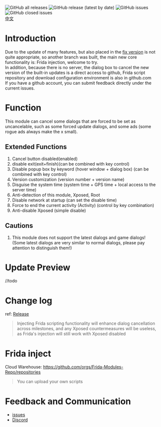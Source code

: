 ![GitHub all releases](https://img.shields.io/github/downloads/Xposed-Modules-Repo/com.mhook.dialog.new/total?color=1&style=plastic) 
![GitHub release (latest by date)](https://img.shields.io/github/v/release/Xposed-Modules-Repo/com.mhook.dialog.new?style=plastic)
![GitHub issues](https://img.shields.io/github/issues-raw/Xposed-Modules-Repo/com.mhook.dialog.new?style=plastic)
![GitHub closed issues](https://img.shields.io/github/issues-closed-raw/Xposed-Modules-Repo/com.mhook.dialog.new?style=plastic)  
[中文](https://github.com/Xposed-Modules-Repo/com.mhook.dialog.new/blob/main/README.md)  
# Introduction
Due to the update of many features, but also placed in the [fix version](https://github.com/Xposed-Modules-Repo/com.mhook.dialog.fix) is not quite appropriate, so another branch was built, the main new core functionality is: Frida injection, welcome to try.  
In addition, because there is no server, the dialog box to cancel the new version of the built-in updates is a direct access to github, Frida script repository and download configuration environment is also in github.com  
If you have a github account, you can submit feedback directly under the current issues.
# Function
This module can cancel some dialogs that are forced to be set as uncancelable, such as some forced update dialogs, and some ads (some rogue ads always make the x small).

## Extended Functions
1. Cancel button disabled(enabled)  
2. disable exit(exit+finish)(can be combined with key control)  
3. Disable popup box by keyword (hover window + dialog box) (can be combined with key control)  
4. Version customization (version number + version name)  
5. Disguise the system time (system time + GPS time + local access to the server time)  
6. Anti-detection of this module, Xposed, Root  
7. Disable network at startup (can set the disable time)  
8. Force to end the current activity (Activity) (control by key combination)  
9. Anti-disable Xposed (simple disable)  
## Cautions
1. This module does not support the latest dialogs and game dialogs! (Some latest dialogs are very similar to normal dialogs, please pay attention to distinguish them!)  

# Update Preview
//todo
# Change log
ref: [Release](https://github.com/Xposed-Modules-Repo/com.mhook.dialog.new/releases)  
> Injecting Frida scripting functionality will enhance dialog cancellation across milestones, and any Xposed countermeasures will be useless, as Frida's injection will still work with Xposed disabled
# Frida inject
Cloud Warehouse: https://github.com/orgs/Frida-Modules-Repo/repositories
> You can upload your own scripts  
# Feedback and Communication
- [issues](https://github.com/Xposed-Modules-Repo/com.mhook.dialog.new/issues)  
- [Discord](https://discord.gg/hDNx5mYGtA)      
